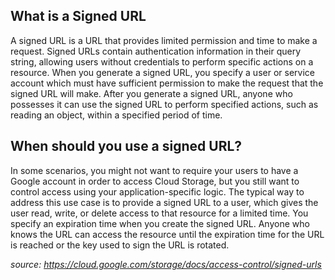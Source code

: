 ## What is a Signed URL

A signed URL is a URL that provides limited permission and time to make a request. Signed URLs contain authentication information in their query string, allowing users without credentials to perform specific actions on a resource. When you generate a signed URL, you specify a user or service account which must have sufficient permission to make the request that the signed URL will make. After you generate a signed URL, anyone who possesses it can use the signed URL to perform specified actions, such as reading an object, within a specified period of time.

## When should you use a signed URL?

In some scenarios, you might not want to require your users to have a Google account in order to access Cloud Storage, but you still want to control access using your application-specific logic. The typical way to address this use case is to provide a signed URL to a user, which gives the user read, write, or delete access to that resource for a limited time. You specify an expiration time when you create the signed URL. Anyone who knows the URL can access the resource until the expiration time for the URL is reached or the key used to sign the URL is rotated.

_source: https://cloud.google.com/storage/docs/access-control/signed-urls_
